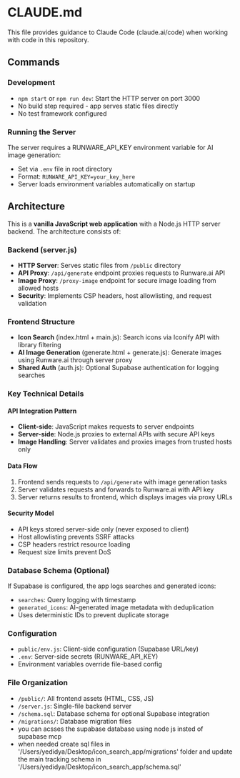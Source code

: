 # CLAUDE.md

This file provides guidance to Claude Code (claude.ai/code) when working with code in this repository.

## Commands

### Development
- `npm start` or `npm run dev`: Start the HTTP server on port 3000
- No build step required - app serves static files directly
- No test framework configured

### Running the Server
The server requires a RUNWARE_API_KEY environment variable for AI image generation:
- Set via `.env` file in root directory
- Format: `RUNWARE_API_KEY=your_key_here`
- Server loads environment variables automatically on startup

## Architecture

This is a **vanilla JavaScript web application** with a Node.js HTTP server backend. The architecture consists of:

### Backend (server.js)
- **HTTP Server**: Serves static files from `/public` directory
- **API Proxy**: `/api/generate` endpoint proxies requests to Runware.ai API
- **Image Proxy**: `/proxy-image` endpoint for secure image loading from allowed hosts
- **Security**: Implements CSP headers, host allowlisting, and request validation

### Frontend Structure
- **Icon Search** (index.html + main.js): Search icons via Iconify API with library filtering
- **AI Image Generation** (generate.html + generate.js): Generate images using Runware.ai through server proxy
- **Shared Auth** (auth.js): Optional Supabase authentication for logging searches

### Key Technical Details

#### API Integration Pattern
- **Client-side**: JavaScript makes requests to server endpoints
- **Server-side**: Node.js proxies to external APIs with secure API keys
- **Image Handling**: Server validates and proxies images from trusted hosts only

#### Data Flow
1. Frontend sends requests to `/api/generate` with image generation tasks
2. Server validates requests and forwards to Runware.ai with API key
3. Server returns results to frontend, which displays images via proxy URLs

#### Security Model
- API keys stored server-side only (never exposed to client)
- Host allowlisting prevents SSRF attacks
- CSP headers restrict resource loading
- Request size limits prevent DoS

### Database Schema (Optional)
If Supabase is configured, the app logs searches and generated icons:
- `searches`: Query logging with timestamp
- `generated_icons`: AI-generated image metadata with deduplication
- Uses deterministic IDs to prevent duplicate storage

### Configuration
- `public/env.js`: Client-side configuration (Supabase URL/key)
- `.env`: Server-side secrets (RUNWARE_API_KEY)
- Environment variables override file-based config

### File Organization
- `/public/`: All frontend assets (HTML, CSS, JS)
- `/server.js`: Single-file backend server
- `/schema.sql`: Database schema for optional Supabase integration
- `/migrations/`: Database migration files
- you can acsses the supabase database using node js insted of supabase mcp
- when needed create sql files in '/Users/yedidya/Desktop/icon_search_app/migrations' folder and update the main tracking schema in '/Users/yedidya/Desktop/icon_search_app/schema.sql'